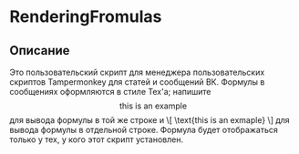 # RenderingFromulas

## Описание
Это пользовательский скрипт для менеджера пользовательских скриптов Tampermonkey для статей и сообщений ВК. Формулы в сообщениях оформляются в стиле Tex'а; напишите $$ \text{this is an example} $$ для вывода формулы в той же строке и \\[ \text{this is an exmaple} \\] для вывода формулы в отдельной строке. Формула будет отображаться только у тех, у кого этот скрипт установлен. 
